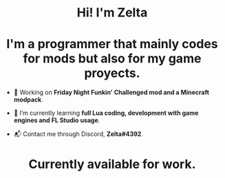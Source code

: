 <h1 align="center">Hi! I'm Zelta
<h1 align="center">I'm a programmer that mainly codes for mods but also for my game proyects.</h1>


-  🔧 Working on **Friday Night Funkin' Challenged mod and a Minecraft modpack**.

-  📖 I’m currently learning **full Lua coding, development with game engines and FL Studio usage**.

-  📬 Contact me through Discord, **Zelta#4392**.

<h1 align="center">Currently available for work.</h1>

